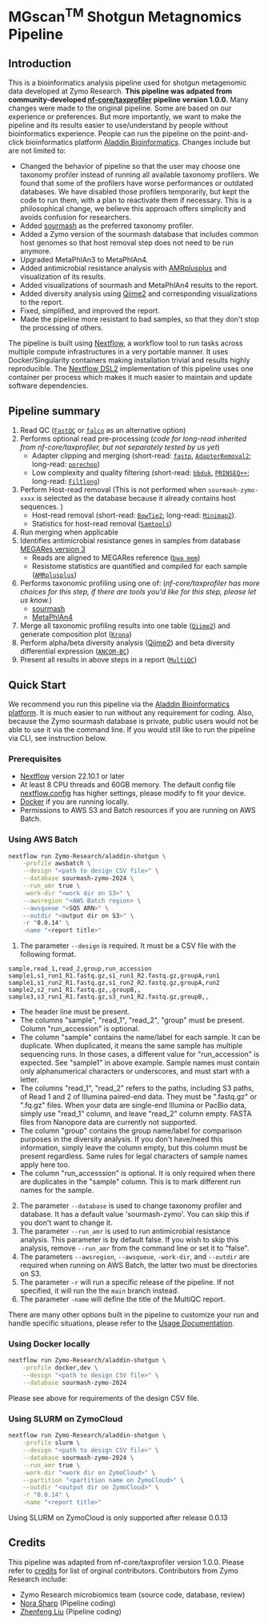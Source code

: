 # MGscan<sup>TM</sup> Shotgun Metagnomics Pipeline

## Introduction

This is a bioinformatics analysis pipeline used for shotgun metagenomic data developed at Zymo Research. **This pipeline was adpated from community-developed [nf-core/taxprofiler](https://github.com/nf-core/taxprofiler) pipeline version 1.0.0.** Many changes were made to the original pipeline. Some are based on our experience or preferences. But more importantly, we want to make the pipeline and its results easier to use/understand by people without bioinformatics experience. People can run the pipeline on the point-and-click bioinformatics platform [Aladdin Bioinformatics](https://www.aladdin101.org). Changes include but are not limited to:
* Changed the behavior of pipeline so that the user may choose one taxonomy profiler instead of running all available taxonomy profilers. We found that some of the profilers have worse performances or outdated databases. We have disabled those profilers temporarily, but kept the code to run them, with a plan to reactivate them if necessary. This is a philosophical change, we believe this approach offers simplicity and avoids confusion for researchers.
* Added [sourmash](https://github.com/sourmash-bio/sourmash) as the preferred taxonomy profiler.
* Added a Zymo version of the sourmash database that includes common host genomes so that host removal step does not need to be run anymore.
* Upgraded MetaPhlAn3 to MetaPhlAn4.
* Added antimicrobial resistance analysis with [AMRplusplus](https://github.com/Microbial-Ecology-Group/AMRplusplus/tree/master) and visualization of its results.
* Added visualizations of sourmash and MetaPhlAn4 results to the report.
* Added diversity analysis using [Qiime2](https://qiime2.org/) and corresponding visualizations to the report.
* Fixed, simplified, and improved the report.
* Made the pipeline more resistant to bad samples, so that they don't stop the processing of others.

The pipeline is built using [Nextflow](https://www.nextflow.io), a workflow tool to run tasks across multiple compute infrastructures in a very portable manner. It uses Docker/Singularity containers making installation trivial and results highly reproducible. The [Nextflow DSL2](https://www.nextflow.io/docs/latest/dsl2.html) implementation of this pipeline uses one container per process which makes it much easier to maintain and update software dependencies.

## Pipeline summary

1. Read QC ([`FastQC`](https://www.bioinformatics.babraham.ac.uk/projects/fastqc/) or [`falco`](https://github.com/smithlabcode/falco) as an alternative option)
2. Performs optional read pre-processing (*code for long-read inherited from nf-core/taxprofiler, but not separately tested by us yet*)
   - Adapter clipping and merging (short-read: [`fastp`](https://github.com/OpenGene/fastp), [`AdapterRemoval2`](https://github.com/MikkelSchubert/adapterremoval); long-read: [`porechop`](https://github.com/rrwick/Porechop))
   - Low complexity and quality filtering (short-read: [`bbduk`](https://jgi.doe.gov/data-and-tools/software-tools/bbtools/), [`PRINSEQ++`](https://github.com/Adrian-Cantu/PRINSEQ-plus-plus); long-read: [`Filtlong`](https://github.com/rrwick/Filtlong))
3. Perform Host-read removal (This is not performed when `sourmash-zymo-xxxx` is selected as the database because it already contains host sequences. )
   - Host-read removal (short-read: [`BowTie2`](http://bowtie-bio.sourceforge.net/bowtie2/); long-read: [`Minimap2`](https://github.com/lh3/minimap2)). 
   - Statistics for host-read removal ([`Samtools`](http://www.htslib.org/))
4. Run merging when applicable
5. Identifies antimicrobial resistance genes in samples from database [MEGARes version 3](https://academic.oup.com/nar/article/51/D1/D744/6830666)
   - Reads are aligned to MEGARes reference ([`bwa mem`](https://bio-bwa.sourceforge.net/bwa.shtml))
   - Resistome statistics are quantified and compiled for each sample ([`AMRplusplus`](https://github.com/Microbial-Ecology-Group/AMRplusplus/tree/master))
7. Performs taxonomic profiling using one of: (*nf-core/taxprofiler has more choices for this step, if there are tools you'd like for this step, please let us know.*)
   - [sourmash](https://github.com/sourmash-bio/sourmash)
   - [MetaPhlAn4](https://huttenhower.sph.harvard.edu/metaphlan/)
8. Merge all taxonomic profiling results into one table ([`Qiime2`](https://qiime2.org/)) and generate composition plot ([`Krona`](https://github.com/marbl/Krona))
9. Perform alpha/beta diversity analysis ([Qiime2](https://qiime2.org/)) and beta diversity differential expression ([`ANCOM-BC`](https://www.bioconductor.org/packages/release/bioc/html/ANCOMBC.html))
10. Present all results in above steps in a report ([`MultiQC`](http://multiqc.info/))

## Quick Start

We recommend you run this pipeline via the [Aladdin Bioinformatics platform](https://www.aladdin101.org). It is much easier to run without any requirement for coding. Also, because the Zymo sourmash database is private, public users would not be able to use it via the command line. If you would still like to run the pipeline via CLI, see instruction below.

### Prerequisites
* [Nextflow](https://www.nextflow.io) version 22.10.1 or later
* At least 8 CPU threads and 60GB memory. The default config file [nextflow.config](./nextflow.config) has higher settings, please modify to fit your device.
* [Docker](https://www.docker.com/) if you are running locally.
* Permissions to AWS S3 and Batch resources if you are running on AWS Batch.

### Using AWS Batch
```bash
nextflow run Zymo-Research/aladdin-shotgun \
    -profile awsbatch \
    --design "<path to design CSV file>" \
    --database sourmash-zymo-2024 \
    --run_amr true \
    -work-dir "<work dir on S3>" \
    --awsregion "<AWS Batch region> \
    --awsqueue "<SQS ARN>" \
    --outdir "<output dir on S3>" \
    -r "0.0.14" \
    -name "<report title>"
```
1. The parameter `--design` is required. It must be a CSV file with the following format.
```
sample,read_1,read_2,group,run_accession
sample1,s1_run1_R1.fastq.gz,s1_run1_R2.fastq.gz,groupA,run1
sample1,s1_run2_R1.fastq.gz,s1_run2_R2.fastq.gz,groupA,run2
sample2,s2_run1_R1.fastq.gz,,groupB,,
sample3,s3_run1_R1.fastq.gz,s3_run1_R2.fastq.gz,groupB,,
```
   - The header line must be present. 
   - The columns "sample", "read_1", "read_2", "group" must be present. Column "run_accession" is optional.
   - The column "sample" contains the name/label for each sample. It can be duplicate. When duplicated, it means the same sample has multiple sequencing runs. In those cases, a different value for "run_accession" is expected. See "sample1" in above example. Sample names must contain only alphanumerical characters or underscores, and must start with a letter.
   - The columns "read_1", "read_2" refers to the paths, including S3 paths, of Read 1 and 2 of Illumina paired-end data. They must be ".fastq.gz" or ".fq.gz" files. When your data are single-end Illumina or PacBio data, simply use "read_1" column, and leave "read_2" column empty. FASTA files from Nanopore data are currently not supported.
   - The column "group" contains the group name/label for comparison purposes in the diversity analysis. If you don't have/need this information, simply leave the column empty, but this column must be present regardless. Same rules for legal characters of sample names apply here too. 
   - The column "run_accesssion" is optional. It is only required when there are duplicates in the "sample" column. This is to mark different run names for the sample. 
2. The parameter `--database` is used to change taxonomy profiler and database. It has a default value 'sourmash-zymo'. You can skip this if you don't want to change it.
3. The parameter `--run_amr` is used to run antimicrobial resistance analysis. This parameter is by default false. If you wish to skip this analysis, remove `--run_amr` from the command line or set it to "false".
4. The parameters `--awsregion`, `--awsqueue`, `-work-dir`, and `--outdir` are required when running on AWS Batch, the latter two must be directories on S3.
5. The parameter `-r` will run a specific release of the pipeline. If not specified, it will run the the `main` branch instead.
6. The parameter `-name` will define the title of the MultiQC report.

There are many other options built in the pipeline to customize your run and handle specific situations, please refer to the [Usage Documentation](docs/usage.md).

### Using Docker locally
```bash
nextflow run Zymo-Research/aladdin-shotgun \
    -profile docker,dev \
    --design "<path to design CSV file>" \
    --database sourmash-zymo-2024
```
Please see above for requirements of the design CSV file.

### Using SLURM on ZymoCloud
```bash
nextflow run Zymo-Research/aladdin-shotgun \
    -profile slurm \
    --design "<path to design CSV file>" \
    --database sourmash-zymo-2024 \
    --run_amr true \
    -work-dir "<work dir on ZymoCloud>" \
    --partition "<partition name on ZymoCloud>" \
    --outdir "<output dir on ZymoCloud>" \
    -r "0.0.14" \
    -name "<report title>"
```
Using SLURM on ZymoCloud is only supported after release 0.0.13
## Credits

This pipeline was adapted from nf-core/taxprofiler version 1.0.0. Please refer to [credits](https://github.com/nf-core/taxprofiler#credits) for list of orginal contributors. Contributors from Zymo Research include:
- Zymo Research microbiomics team (source code, database, review)
- [Nora Sharp](https://github.com/nsharp2) (Pipeline coding)
- [Zhenfeng Liu](https://github.com/zxl124) (Pipeline coding)
